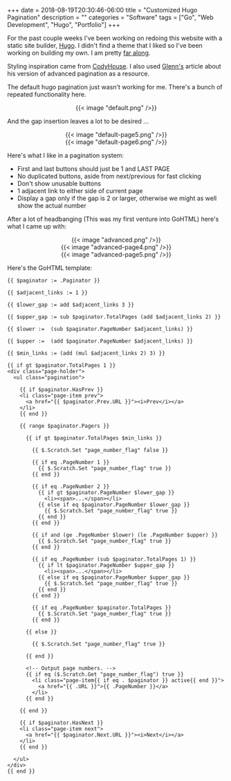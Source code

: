 +++
date = 2018-08-19T20:30:46-06:00
title = "Customized Hugo Pagination"
description = ""
categories = "Software"
tags = ["Go", "Web Development", "Hugo", "Portfolio"]
+++

For the past couple weeks I've been working on redoing this website with a static site builder, [Hugo](//gohugo.io). I didn't find a theme that I liked so I've been working on building my own. I am pretty [far along](//github.com/zinefer/hugo-carbon).

Styling inspiration came from [CodyHouse](https://codyhouse.co/demo/pagination/index.html). I also used [Glenn's](https://glennmccomb.com/articles/how-to-build-custom-hugo-pagination/) article about his version of advanced pagination as a resource.

The default hugo pagination just wasn't working for me. There's a bunch of repeated functionality here.

<center>
  {{< image "default.png" />}}
</center>

And the gap insertion leaves a lot to be desired ...

<center>
  {{< image "default-page5.png" />}}
  <br/>
  {{< image "default-page6.png" />}}
</center>

Here's what I like in a pagination system:

- First and last buttons should just be 1 and LAST PAGE
- No duplicated buttons, aside from next/previous for fast clicking
- Don't show unusable buttons
- 1 adjacent link to either side of current page
- Display a gap only if the gap is 2 or larger, otherwise we might as well show the actual number

After a lot of headbanging (This was my first venture into GoHTML) here's what I came up with:

<center>
  {{< image "advanced.png" />}}
  <br/>
  {{< image "advanced-page4.png" />}}
  <br/>
  {{< image "advanced-page5.png" />}}
</center>

Here's the GoHTML template:

```go-html-template
{{ $paginator := .Paginator }}

{{ $adjacent_links := 1 }}

{{ $lower_gap := add $adjacent_links 3 }}

{{ $upper_gap := sub $paginator.TotalPages (add $adjacent_links 2) }}

{{ $lower :=  (sub $paginator.PageNumber $adjacent_links) }}

{{ $upper :=  (add $paginator.PageNumber $adjacent_links) }}

{{ $min_links := (add (mul $adjacent_links 2) 3) }}

{{ if gt $paginator.TotalPages 1 }}
<div class="page-holder">
  <ul class="pagination">

    {{ if $paginator.HasPrev }}
    <li class="page-item prev">
      <a href="{{ $paginator.Prev.URL }}"><i>Prev</i></a>
    </li>
    {{ end }}

    {{ range $paginator.Pagers }}

      {{ if gt $paginator.TotalPages $min_links }}

        {{ $.Scratch.Set "page_number_flag" false }}

        {{ if eq .PageNumber 1 }}
          {{ $.Scratch.Set "page_number_flag" true }}
        {{ end }}

        {{ if eq .PageNumber 2 }}
          {{ if gt $paginator.PageNumber $lower_gap }}
            <li><span>...</span></li>
          {{ else if eq $paginator.PageNumber $lower_gap }}
            {{ $.Scratch.Set "page_number_flag" true }}
          {{ end }}
        {{ end }}

        {{ if and (ge .PageNumber $lower) (le .PageNumber $upper) }}
          {{ $.Scratch.Set "page_number_flag" true }}
        {{ end }}

        {{ if eq .PageNumber (sub $paginator.TotalPages 1) }}
          {{ if lt $paginator.PageNumber $upper_gap }}
            <li><span>...</span></li>
          {{ else if eq $paginator.PageNumber $upper_gap }}
            {{ $.Scratch.Set "page_number_flag" true }}
          {{ end }}
        {{ end }}

        {{ if eq .PageNumber $paginator.TotalPages }}
          {{ $.Scratch.Set "page_number_flag" true }}
        {{ end }}

      {{ else }}

        {{ $.Scratch.Set "page_number_flag" true }}

      {{ end }}

      <!-- Output page numbers. -->
      {{ if eq ($.Scratch.Get "page_number_flag") true }}
        <li class="page-item{{ if eq . $paginator }} active{{ end }}">
          <a href="{{ .URL }}">{{ .PageNumber }}</a>
        </li>
      {{ end }}

    {{ end }}

    {{ if $paginator.HasNext }}
    <li class="page-item next">
      <a href="{{ $paginator.Next.URL }}"><i>Next</i></a>
    </li>
    {{ end }}

  </ul>
</div>
{{ end }}
```
